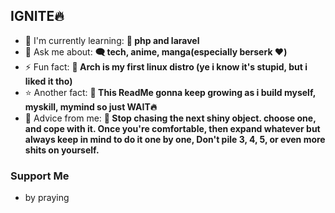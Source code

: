 **<h2 align="left">IGNITE🔥</h2>**

- 🌱 I'm currently learning: **📖 php and laravel**
- 💬 Ask me about: **🗨️ tech, anime, manga(especially berserk ❤️)**
- ⚡ Fun fact: **🐧 Arch is my first linux distro (ye i know it's stupid, but i liked it tho)**
- ⭐ Another fact: **🌟 This ReadMe gonna keep growing as i build myself, myskill, mymind so just WAIT🔥**
- 🚀 Advice from me: **🐘 Stop chasing the next shiny object. choose one, and cope with it. Once you're comfortable, then expand whatever but always keep in mind to do it one by one, Don't pile 3, 4, 5, or even more shits on yourself.**

 **<h3 align="left">Support Me</h3>**

- by praying
